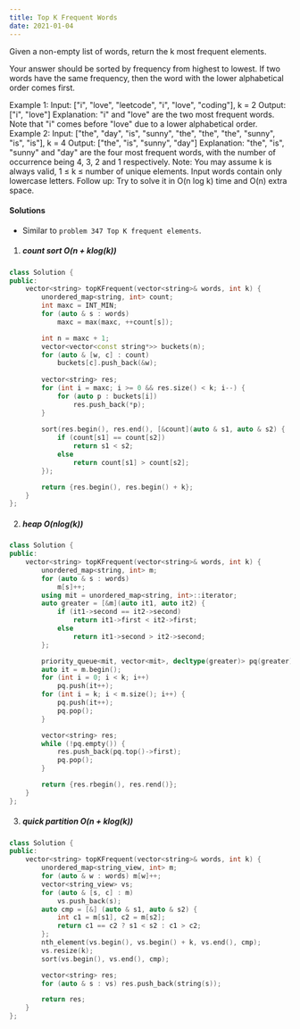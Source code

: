 ```yaml
---
title: Top K Frequent Words
date: 2021-01-04
---
```

Given a non-empty list of words, return the k most frequent elements.

Your answer should be sorted by frequency from highest to lowest. If two words have the same frequency, then the word with the lower alphabetical order comes first.

Example 1:
Input: ["i", "love", "leetcode", "i", "love", "coding"], k = 2
Output: ["i", "love"]
Explanation: "i" and "love" are the two most frequent words.
    Note that "i" comes before "love" due to a lower alphabetical order.
Example 2:
Input: ["the", "day", "is", "sunny", "the", "the", "the", "sunny", "is", "is"], k = 4
Output: ["the", "is", "sunny", "day"]
Explanation: "the", "is", "sunny" and "day" are the four most frequent words,
    with the number of occurrence being 4, 3, 2 and 1 respectively.
Note:
You may assume k is always valid, 1 ≤ k ≤ number of unique elements.
Input words contain only lowercase letters.
Follow up:
Try to solve it in O(n log k) time and O(n) extra space.

#### Solutions

- Similar to `problem 347 Top K frequent elements`.

1. ##### count sort O(n + klog(k))


```cpp
class Solution {
public:
    vector<string> topKFrequent(vector<string>& words, int k) {
        unordered_map<string, int> count;
        int maxc = INT_MIN;
        for (auto & s : words)
            maxc = max(maxc, ++count[s]);

        int n = maxc + 1;
        vector<vector<const string*>> buckets(n);
        for (auto & [w, c] : count)
            buckets[c].push_back(&w);
        
        vector<string> res;
        for (int i = maxc; i >= 0 && res.size() < k; i--) {
            for (auto p : buckets[i])
                res.push_back(*p);
        }
        
        sort(res.begin(), res.end(), [&count](auto & s1, auto & s2) {
            if (count[s1] == count[s2])
                return s1 < s2;
            else
                return count[s1] > count[s2];
        });

        return {res.begin(), res.begin() + k};
    }
};
```


2. ##### heap O(nlog(k))

```cpp
class Solution {
public:
    vector<string> topKFrequent(vector<string>& words, int k) {
        unordered_map<string, int> m;
        for (auto & s : words)
            m[s]++;
        using mit = unordered_map<string, int>::iterator;
        auto greater = [&m](auto it1, auto it2) {
            if (it1->second == it2->second)
                return it1->first < it2->first;
            else
                return it1->second > it2->second; 
        };

        priority_queue<mit, vector<mit>, decltype(greater)> pq(greater);
        auto it = m.begin();
        for (int i = 0; i < k; i++)
            pq.push(it++);
        for (int i = k; i < m.size(); i++) {
            pq.push(it++);
            pq.pop();
        }

        vector<string> res;
        while (!pq.empty()) {
            res.push_back(pq.top()->first);
            pq.pop();
        }

        return {res.rbegin(), res.rend()};
    }
};
```


3. ##### quick partition O(n + klog(k))

```cpp
class Solution {
public:
    vector<string> topKFrequent(vector<string>& words, int k) {
        unordered_map<string_view, int> m;
        for (auto & w : words) m[w]++;
        vector<string_view> vs;
        for (auto & [s, c] : m)
            vs.push_back(s);
        auto cmp = [&] (auto & s1, auto & s2) {
            int c1 = m[s1], c2 = m[s2];
            return c1 == c2 ? s1 < s2 : c1 > c2;
        };
        nth_element(vs.begin(), vs.begin() + k, vs.end(), cmp);
        vs.resize(k);
        sort(vs.begin(), vs.end(), cmp);

        vector<string> res;
        for (auto & s : vs) res.push_back(string(s));

        return res;
    }
};
```